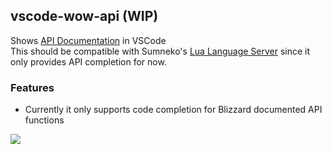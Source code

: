 ## vscode-wow-api (WIP)
Shows [API Documentation](https://github.com/Gethe/wow-ui-source/tree/live/AddOns/Blizzard_APIDocumentation) in VSCode  
This should be compatible with Sumneko's [Lua Language Server](https://github.com/sumneko/lua-language-server) since it only provides API completion for now.

### Features
* Currently it only supports code completion for Blizzard documented API functions

![](https://i.imgur.com/4v5HE8y.png)
